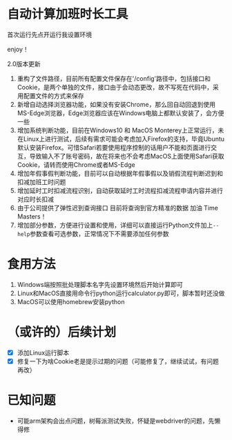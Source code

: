# 自动计算加班时长工具

首次运行先点开运行我设置环境

enjoy！

2.0版本更新

1. 重构了文件路径，目前所有配置文件保存在'/config'路径中，包括接口和Cookie，是两个单独的文件，接口由于会动态更改，故不写死在代码中，采用配置文件的方式来保存
2. 新增自动选择浏览器功能，如果没有安装Chrome，那么回自动回退到使用MS-Edge浏览器，Edge浏览器应该在Windows电脑上都默认安装了，会方便一些
3. 增加系统判断功能，目前在Windows10 和 MacOS Monterey上正常运行，未在Linux上进行测试，后续有需求可能会考虑加入Firefox的支持，毕竟Ubuntu默认安装Firefox。可惜Safari若要使用程序控制的话用户不能和页面进行交互，导致输入不了账号密码，故在将来也不会考虑MacOS上面使用Safari获取Cookie，请转而使用Chrome或者MS-Edge
4. 增加年假事假判断功能，目前可以自动根据年假事假以及销假流程判断迟到和扣减加班工时问题
5. 增加延时工时扣减流程识别，自动获取延时工时流程扣减流程申请内容并进行对应时长扣减
6. 由于公司提供了弹性迟到查询接口 目前将查询到官方精准的数据 加油 Time Masters！
7. 增加部分参数，方便进行设置和使用，详细可以直接运行Python文件加上`--help`参数查看可选参数，正常情况下不需要添加任何参数

# 食用方法

1. Windows端按照批处理脚本名字先设置环境然后开始计算即可
2. Linux和MacOS直接用命令行python运行calculator.py即可，脚本暂时还没做
3. MacOS可以使用homebrew安装python

# （或许的）后续计划

- [x] 添加Linux运行脚本
- [x] 修复一下为啥Cookie老是提示过期的问题（可能修复了，继续试试，有问题再改）

# 已知问题

- 可能arm架构会出点问题，树莓派测试失败，怀疑是webdriver的问题，先懒得修
